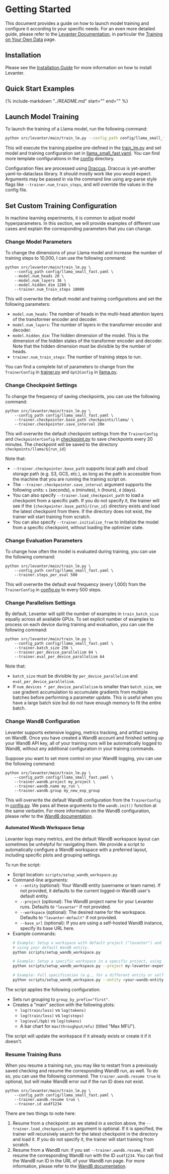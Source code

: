 # Getting Started

This document provides a guide on how to launch model training and configure it according to your specific needs.
For an even more detailed guide, please refer to the [Levanter Documentation](https://levanter.readthedocs.io/en/latest/),
in particular the [Training on Your Own Data](https://levanter.readthedocs.io/en/latest/Training-On-Your-Data/) page.

## Installation

Please see the [Installation Guide](Installation.md) for more information on how to install Levanter.

## Quick Start Examples

{%
   include-markdown "../README.md"
   start="<!--levanter-user-guide-start-->"
   end="<!--levanter-user-guide-end-->"
%}

## Launch Model Training

To launch the training of a Llama model, run the following command:
```bash
python src/levanter/main/train_lm.py --config_path config/llama_small_fast.yaml
```

This will execute the training pipeline pre-defined in the [train_lm.py](https://github.com/stanford-crfm/levanter/tree/main/src/levanter/main/train_lm.py) and set model and training configuration
set in [llama_small_fast.yaml](https://github.com/stanford-crfm/levanter/tree/main/config/llama_small_fast.yaml). You can find more template configurations in the [config](https://github.com/stanford-crfm/levanter/tree/main/config/) directory.

Configuration files are processed using [Draccus](https://github.com/dlwh/draccus). Draccus is yet-another yaml-to-dataclass library.
It should mostly work like you would expect. Arguments may be passed in via the command line using arg-parse style
flags like `--trainer.num_train_steps`, and will override the values in the config file.

## Set Custom Training Configuration
In machine learning experiments, it is common to adjust model hyperparameters. In this section, we will provide examples of different use cases
and explain the corresponding parameters that you can change.

### Change Model Parameters
To change the dimensions of your Llama model and increase the number of training steps to 10,000, I can use the following command:

```
python src/levanter/main/train_lm.py \
    --config_path config/llama_small_fast.yaml \
    --model.num_heads 20 \
    --model.num_layers 36 \
    --model.hidden_dim 1280 \
    --trainer.num_train_steps 10000
```

This will overwrite the default model and training configurations and set the following parameters:
- `model.num_heads`: The number of heads in the multi-head attention layers of the transformer encoder and decoder.
- `model.num_layers`: The number of layers in the transformer encoder and decoder.
- `model.hidden_dim`: The hidden dimension of the model. This is the dimension of the hidden states of the transformer encoder and decoder. Note
that the hidden dimension must be divisible by the number of heads.
- `trainer.num_train_steps`: The number of training steps to run.

You can find a complete list of parameters to change from the `TrainerConfig` in [trainer.py](https://github.com/stanford-crfm/levanter/tree/main/src/levanter/trainer.py) and `Gpt2Config` in
[llama.py](https://github.com/stanford-crfm/levanter/tree/main/src/levanter/models/llama.py).

### Change Checkpoint Settings
To change the frequency of saving checkpoints, you can use the following command:

```
python src/levanter/main/train_lm.py \
    --config_path config/llama_small_fast.yaml \
    --trainer.checkpointer.base_path checkpoints/llama/ \
    --trainer.checkpointer.save_interval 20m
```

This will overwrite the default checkpoint settings from the `TrainerConfig` and `CheckpointerConfig` in [checkpoint.py](https://github.com/stanford-crfm/levanter/tree/main/src/levanter/checkpoint.py) to
save checkpoints every 20 minutes. The checkpoint will be saved to the directory `checkpoints/llama/${run_id}`

Note that:
- `--trainer.checkpointer.base_path` supports local path and cloud storage path (e.g. S3, GCS, etc.), as
long as the path is accessible from the machine that you are running the training script on.
- The `--trainer.checkpointer.save_interval` argument supports the following units: `s` (seconds), `m` (minutes), `h` (hours), `d` (days).
- You can also specify `--trainer.load_checkpoint_path` to load a checkpoint from a specific path. If you do not specify it, the trainer will
see if the `{checkpointer.base_path}/{run_id}` directory exists and load the latest checkpoint from there. If the directory does not exist,
 the trainer will start training from scratch.
- You can also specify `--trainer.initialize_from` to initialize the model from a specific checkpoint, without loading the optimizer state.

### Change Evaluation Parameters
To change how often the model is evaluated during training, you can use the following command:

```
python src/levanter/main/train_lm.py \
    --config_path config/llama_small_fast.yaml \
    --trainer.steps_per_eval 500
```

This will overwrite the default eval frequency (every 1,000) from the `TrainerConfig` in [config.py](https://github.com/stanford-crfm/levanter/tree/main/src/levanter/config.py) to every 500 steps.

### Change Parallelism Settings
By default, Levanter will split the number of examples in `train_batch_size` equally across all available GPUs.
To set explicit number of examples to process on each device during training and evaluation, you can use the following command:

```
python src/levanter/main/train_lm.py \
    --config_path config/llama_small_fast.yaml \
    --trainer.batch_size 256 \
    --trainer.per_device_parallelism 64 \
    --trainer.eval_per_device_parallelism 64
```

Note that:
- `batch_size` must be divisible by `per_device_parallelism` and `eval_per_device_parallelism`.
- If `num_devices * per_device_parallelism` is smaller than `batch_size`, we use gradient accumulation to accumulate gradients from multiple
batches before performing a parameter update. This is useful when you have a large batch size but do not have enough memory to fit the
entire batch.

### Change WandB Configuration
Levanter supports extensive logging, metrics tracking, and artifact saving on WandB. Once you have created a WandB account and finished setting up
your WandB API key, all of your training runs will be automatically logged to WandB, without any additional configuration in your training commands.

Suppose you want to set more control on your WandB logging, you can use the following command:

```
python src/levanter/main/train_lm.py \
    --config_path config/llama_small_fast.yaml \
    --trainer.wandb.project my_project \
    --trainer.wandb.name my_run \
    --trainer.wandb.group my_new_exp_group
```

This will overwrite the default WandB configuration from the `TrainerConfig` in [config.py](https://github.com/stanford-crfm/levanter/tree/main/src/levanter/config.py).
We pass all these arguments to the `wandb.init()` function at the same verbatim.
For more information on the WandB configuration, please refer to the [WandB documentation](https://docs.wandb.ai/ref/python/init).

#### Automated Wandb Workspace Setup
Levanter logs many metrics, and the default WandB workspace layout can sometimes be unhelpful for navigating them. We provide a script to automatically configure a WandB workspace with a preferred layout, including specific plots and grouping settings.

To run the script:
- Script location: `scripts/setup_wandb_workspace.py`
- Command-line arguments:
    - `--entity` (optional): Your WandB entity (username or team name). If not provided, it defaults to the current logged-in WandB user's default entity.
    - `--project` (optional): The WandB project name for your Levanter runs. Defaults to `"levanter"` if not provided.
    - `--workspace` (optional): The desired name for the workspace. Defaults to `"levanter-default"` if not provided.
    - `--base_url` (optional): If you are using a self-hosted WandB instance, specify its base URL here.
- Example commands:
  ```bash
  # Example: Setup a workspace with default project ("levanter") and workspace name ("levanter-default")
  # using your default WandB entity.
  python scripts/setup_wandb_workspace.py

  # Example: Setup a specific workspace in a specific project, using your default entity.
  python scripts/setup_wandb_workspace.py --project my-levanter-experiments --workspace my-custom-view

  # Example: Full specification (e.g., for a different entity or self-hosted instance).
  python scripts/setup_wandb_workspace.py --entity <your-wandb-entity> --project <your-wandb-project> --workspace <your-desired-workspace-name> --base_url <your-wandb-instance-url>
  ```

The script applies the following configuration:
- Sets run grouping to `group_by_prefix="first"`.
- Creates a "main" section with the following plots:
    - `log(train/loss)` vs `log(tokens)`
    - `log(train/loss)` vs `log(steps)`
    - `log(eval/bpb)` vs `log(tokens)`
    - A bar chart for `max(throughput/mfu)` (titled "Max MFU").

The script will update the workspace if it already exists or create it if it doesn't.

### Resume Training Runs
When you resume a training run, you may like to restart from a previously saved checking and resume the corresponding WandB run, as well.
To do so, you can use the following command. The `trainer.wandb.resume true` is optional, but will make WandB error out if the run ID does not exist.

```
python src/levanter/main/train_lm.py \
    --config_path config/llama_small_fast.yaml \
    --trainer.wandb.resume true \
    --trainer.id asdf1234
```

There are two things to note here:
1. Resume from a checkpoint: as we stated in a section above, the `--trainer.load_checkpoint_path` argument is optional. If it is specified,
the trainer will recursively search for the latest checkpoint in the directory and load it. If you do not specify it, the trainer will
start training from scratch.
2. Resume from a WandB run: if you set `--trainer.wandb.resume`, it will resume the corresponding WandB run with the ID `asdf1234`. You can
find the WandB run ID in the URL of your WandB run page. For more information, please refer to the
[WandB documentation](https://docs.wandb.ai/guides/runs/resuming).
